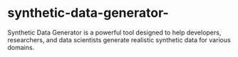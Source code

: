 # synthetic-data-generator-
Synthetic Data Generator is a powerful tool designed to help developers, researchers, and data scientists generate realistic synthetic data for various domains.
